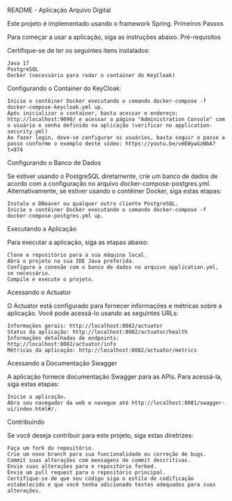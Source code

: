 README - Aplicação Arquivo Digital

Este projeto é implementado usando o framework Spring.
Primeiros Passos

Para começar a usar a aplicação, siga as instruções abaixo.
Pré-requisitos

Certifique-se de ter os seguintes itens instalados:

    Java 17
    PostgreSQL
    Docker (necessário para rodar o container do KeyCloak)

Configurando o Container do KeyCloak:

    Inicie o contêiner Docker executando o comando docker-compose -f docker-compose-keycloak.yml up.
    Após inicializar o container, basta acessar o endereço: http://localhost:9090/ e acessar a página "Administration Console" com o usuário e senha definido na aplicação (verificar no application-security.yml)
    Ao fazer login, deve-se configurar os usuários, basta seguir o passo a passo conforme o exemplo deste vídeo: https://youtu.be/vmEWywGzWbA?t=974


Configurando o Banco de Dados

Se estiver usando o PostgreSQL diretamente, crie um banco de dados de acordo com a configuração no arquivo docker-compose-postgres.yml. Alternativamente, se estiver usando o contêiner Docker, siga estas etapas:

    Instale o DBeaver ou qualquer outro cliente PostgreSQL.
    Inicie o contêiner Docker executando o comando docker-compose -f docker-compose-postgres.yml up.

Executando a Aplicação

Para executar a aplicação, siga as etapas abaixo:

    Clone o repositório para a sua máquina local.
    Abra o projeto na sua IDE Java preferida.
    Configure a conexão com o banco de dados no arquivo application.yml, se necessário.
    Compile e execute o projeto.

Acessando o Actuator

O Actuator está configurado para fornecer informações e métricas sobre a aplicação. Você pode acessá-lo usando as seguintes URLs:

    Informações gerais: http://localhost:8082/actuator
    Status da aplicação: http://localhost:8082/actuator/health
    Informações detalhadas de endpoints: http://localhost:8082/actuator/info
    Métricas da aplicação: http://localhost:8082/actuator/metrics

Acessando a Documentação Swagger

A aplicação fornece documentação Swagger para as APIs. Para acessá-la, siga estas etapas:

    Inicie a aplicação.
    Abra seu navegador da web e navegue até http://localhost:8081/swagger-ui/index.html#/.

Contribuindo

Se você deseja contribuir para este projeto, siga estas diretrizes:

    Faça um fork do repositório.
    Crie um novo branch para sua funcionalidade ou correção de bugs.
    Commit suas alterações com mensagens de commit descritivas.
    Envie suas alterações para o repositório forked.
    Envie um pull request para o repositório principal.
    Certifique-se de que seu código siga o estilo de codificação estabelecido e que você tenha adicionado testes adequados para suas alterações.
